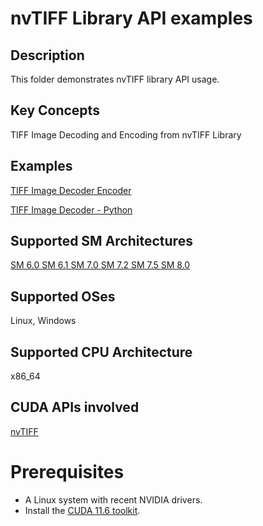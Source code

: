 # nvTIFF Library API examples

## Description

This folder demonstrates nvTIFF library API usage.

## Key Concepts

TIFF Image Decoding and Encoding from nvTIFF Library

## Examples

[TIFF Image Decoder Encoder](nvTIFF-Decode-Encode/)

[TIFF Image Decoder - Python](nvTIFF-Python-Example/)


## Supported SM Architectures

  [SM 6.0 ](https://developer.nvidia.com/cuda-gpus)  [SM 6.1 ](https://developer.nvidia.com/cuda-gpus)  [SM 7.0 ](https://developer.nvidia.com/cuda-gpus)  [SM 7.2 ](https://developer.nvidia.com/cuda-gpus)  [SM 7.5 ](https://developer.nvidia.com/cuda-gpus) [SM 8.0 ](https://developer.nvidia.com/cuda-gpus)

## Supported OSes

Linux, Windows

## Supported CPU Architecture

x86_64

## CUDA APIs involved
[nvTIFF](https://docs.nvidia.com/cuda/nvTIFF/index.html)


# Prerequisites
- A Linux system with recent NVIDIA drivers.
- Install the [CUDA 11.6 toolkit](https://developer.nvidia.com/cuda-downloads).

